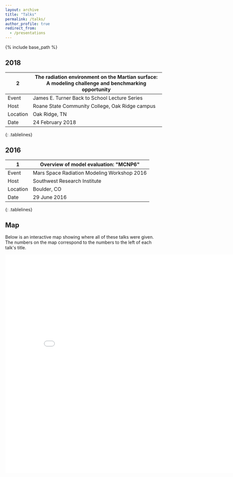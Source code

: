 ```yaml
---
layout: archive
title: "Talks"
permalink: /talks/
author_profile: true
redirect_from:
  - /presentations
---
```


{% include base_path %}

<style>
.tablelines table, .tablelines td, .tablelines th {
        border: 1px solid black;
        }
.tablelines th, .tablelines td {
          width: 400px;
        }     
.tablelines th:first-child,  .tablelines td:first-child {
          width: 30px;
        }
</style>


2018
------

| 2        | The radiation environment on the Martian surface: A modeling challenge and benchmarking opportunity      |
| ---------- | -------------------------------------------------------------------------------------------------------------- |
| Event    | James E. Turner Back to School Lecture Series                                                            |
| Host     | Roane State Community College, Oak Ridge campus                                                          |
| Location | Oak Ridge, TN                                                                                            |
| Date     | 24 February 2018                                                                                         |
{: .tablelines}

2016
------

| 1        | Overview of model evaluation: "MCNP6"       |
| ---------- | -------------------------------------------------------------------------------------------------------------- |
| Event    | Mars Space Radiation Modeling Workshop 2016 |
| Host     | Southwest Research Institute                |
| Location | Boulder, CO                                 |
| Date     | 29 June 2016                                |
{: .tablelines}

Map
------

Below is an interactive map showing where all of these talks were given.  The numbers on the map correspond to the numbers to the left of each talk's title.

<iframe src="/talkmap/map.html" height="700" width="850" style="border:none;"></iframe>



<!-- [Click to view a map of all of the talks I have given.](http://lindt8.github.io/talkmap.html) -->
<!-- <embed src="http://lindt8.github.io/files/CV_Hunter_Ratliff.pdf" width="650" height="1800" type='application/pdf'> -->
